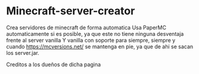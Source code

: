 # Minecraft-server-creator
Crea servidores de minecraft de forma automatica
Usa PaperMC automaticamente si es posible, ya que este no tiene ninguna desventaja frente al server vanilla
Y vanilla con soporte para siempre, siempre y cuando
https://mcversions.net/
se mantenga en pie, ya que de ahi se sacan los server.jar.

Creditos a los dueños de dicha pagina 
